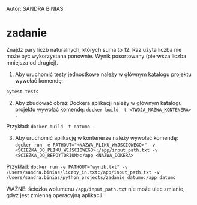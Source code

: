 Autor: SANDRA BINIAS

# zadanie
Znajdź pary liczb naturalnych, których suma to 12. Raz użyta liczba nie może być wykorzystana ponownie.
Wynik posortowany (pierwsza liczba mniejsza od drugiej).

1. Aby uruchomić testy jednostkowe należy w głównym katalogu projektu wywołać komendę:

`pytest tests`

2. Aby zbudować obraz Dockera aplikacji należy w głównym katalogu projektu wywołać komendę:
`docker build -t <TWOJA_NAZWA_KONTENERA> .`

Przykład:
`docker build -t datumo .`

3. Aby uruchomić aplikację w kontenerze należy wywołać komendę:
`docker run -e PATHOUT="<NAZWA_PLIKU_WYJSCIOWEGO>" -v <ŚCIEŻKA_DO_PLIKU_WEJSCIOWEGO>:/app/input_path.txt -v <ŚCIEŻKA_DO_REPOYTORIUM>:/app <NAZWA_DOKERA>`

Przykład:
`docker run -e PATHOUT="wynik.txt" -v /Users/sandra.binias/liczby_in.txt:/app/input_path.txt -v /Users/sandra.binias/python_projects/zadanie_datumo:/app datumo`

WAŻNE:
ścieżka wolumenu `/app/input_path.txt` nie może ulec zmianie, gdyż jest zmienną operacyjną aplikacji.

